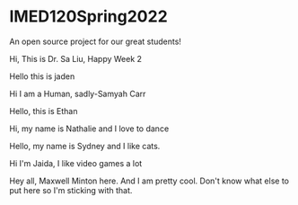 # IMED120Spring2022
An open source project for our great students!

Hi, This is Dr. Sa Liu, Happy Week 2

Hello this is jaden

Hi I am a Human, sadly-Samyah Carr

Hello, this is Ethan

Hi, my name is Nathalie and I love to dance

Hello, my name is Sydney and I like cats.

Hi I'm Jaida, I like video games a lot

Hey all, Maxwell Minton here. And I am pretty cool. Don't know what else to put here so I'm sticking with that.